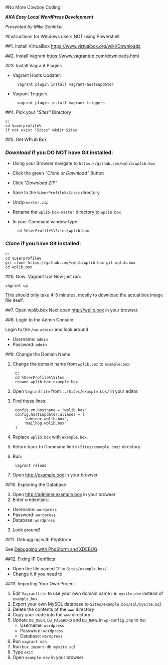 #No More Cowboy Coding!

**_AKA Easy Local WordPress Development_**

_Presented by Mike Schinkel_

#Instructions for Windows users NOT using Powershell

##1. Install VirtualBox
	https://www.virtualbox.org/wiki/Downloads
	
##2. Install Vagrant
    https://www.vagrantup.com/downloads.html
    
##3. Install Vagrant Plugins
- Vagrant Hosts Updater:

        vagrant plugin install vagrant-hostsupdater

- Vagrant Triggers:

	    vagrant plugin install vagrant-triggers

##4. Pick your _"Sites"_ Directory

	c:
	cd %userprofile%
	if not exist "Sites" mkdir Sites

##5. Get WPLib Box
### _Download_ if you DO NOT have Git installed:

- Using your Browser navigate to `https://github.com/wplib/wplib-box`
- Click the green _"Clone or Download"_ Button
- Click _"Download ZIP"_
- Save to the `%UserProfile%\Sites` directory
- Unzip `master.zip`
- Rename the `wplib-box-master` directory to `wplib.box`
- In your Command window type: 

		cd %UserProfile%\Sites\wplib.box


### _Clone_ if you have Git installed:

	c:
	cd %userprofile%
    git clone https://github.com/wplib/wplib-box.git wplib.box
    cd wplib.box

##6. Now: Vagrant Up!
Now just run: 

	vagrant up

This should only take 4-5 minutes, mostly to download the actual box image file itself.

##7. Open wplib.box
Next open http://wplib.box in your browser.
	
##8. Login to the Admin Console

Login to the `/wp-admin/` and look around

- Username: `admin`
- Password: `admin`

##9. Change the Domain Name

1. Change the domain name from `wplib.box` to `example.box`:

		c:
		cd %UserProfile%\Sites
		rename wplib.box example.box

2. Open `Vagrantfile` from `../Sites/example.box/` in your editor.

3. Find these lines:

    	config.vm.hostname = "wplib.box"
	    config.hostsupdater.aliases = [
    	    "adminer.wplib.box",
        	"mailhog.wplib.box"
	    ] 

4. Replace `wplib.box` with `example.box`.
5. Return back to Command line in `Sites/example.box/` directory
6. Run:

   		vagrant reload
   		
7. Open http://example.box in your browser.

##10. Exploring the Database

1. Open http://adminer.example.box in your browser
2. Enter credentials:

- Username: `wordpress`
- Password: `wordpress`
- Database: `wordpress`

3. Look around!

##11. Debugging with PhpStorm

See [Debugging with PhpStorm and XDEBUG](debugging-with-phpstorm-xdebug.md).

##12. Fixing IP Conflicts

- Open the file named `IP` in `Sites/example.box/`.
- Change it if you need to

##13. Importing Your Own Project

1. Edit `Vagrantfile` to use your own domain name i.e. `mysite.dev` instead of `example.box`
1. Export your own MySQL database to `Sites/example.box/sql/mysite.sql`
2. Delete the contents of the `www` directory
3. Copy your code into the `www` directory
4. Update `DB_USER`, `DB_PASSWORD` and `DB_NAME` in `wp-config.php` to be:
	- Username: `wordpress`
	- Password: `wordpress`
	- Database: `wordpress`
5. Run `vagrant ssh`
6. Run `box import-db mysite.sql`	
7. Type `exit`
8. Open `example.dev` in your browser







